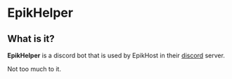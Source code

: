 # EpikHelper

## What is it?
**EpikHelper** is a discord bot that is used by EpikHost in their [discord](https://discord.gg/hosts) server.

Not too much to it.
